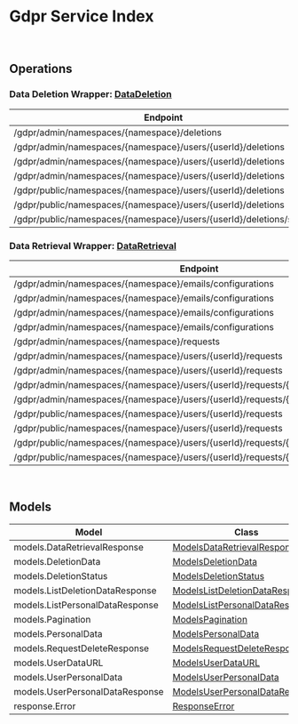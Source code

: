 # Gdpr Service Index

&nbsp;  

## Operations

### Data Deletion Wrapper:  [DataDeletion](../AccelByte.Sdk/Api/Gdpr/Wrapper/DataDeletion.cs)
| Endpoint | Method | ID | Class |
|---|---|---|---|
| /gdpr/admin/namespaces/{namespace}/deletions | GET | AdminGetListDeletionDataRequest | [AdminGetListDeletionDataRequest](../AccelByte.Sdk/Api/Gdpr/Operation//AdminGetListDeletionDataRequest.cs) |
| /gdpr/admin/namespaces/{namespace}/users/{userId}/deletions | GET | AdminGetUserAccountDeletionRequest | [AdminGetUserAccountDeletionRequest](../AccelByte.Sdk/Api/Gdpr/Operation//AdminGetUserAccountDeletionRequest.cs) |
| /gdpr/admin/namespaces/{namespace}/users/{userId}/deletions | POST | AdminSubmitUserAccountDeletionRequest | [AdminSubmitUserAccountDeletionRequest](../AccelByte.Sdk/Api/Gdpr/Operation//AdminSubmitUserAccountDeletionRequest.cs) |
| /gdpr/admin/namespaces/{namespace}/users/{userId}/deletions | DELETE | AdminCancelUserAccountDeletionRequest | [AdminCancelUserAccountDeletionRequest](../AccelByte.Sdk/Api/Gdpr/Operation//AdminCancelUserAccountDeletionRequest.cs) |
| /gdpr/public/namespaces/{namespace}/users/{userId}/deletions | POST | PublicSubmitUserAccountDeletionRequest | [PublicSubmitUserAccountDeletionRequest](../AccelByte.Sdk/Api/Gdpr/Operation//PublicSubmitUserAccountDeletionRequest.cs) |
| /gdpr/public/namespaces/{namespace}/users/{userId}/deletions | DELETE | PublicCancelUserAccountDeletionRequest | [PublicCancelUserAccountDeletionRequest](../AccelByte.Sdk/Api/Gdpr/Operation//PublicCancelUserAccountDeletionRequest.cs) |
| /gdpr/public/namespaces/{namespace}/users/{userId}/deletions/status | GET | PublicGetUserAccountDeletionStatus | [PublicGetUserAccountDeletionStatus](../AccelByte.Sdk/Api/Gdpr/Operation//PublicGetUserAccountDeletionStatus.cs) |

### Data Retrieval Wrapper:  [DataRetrieval](../AccelByte.Sdk/Api/Gdpr/Wrapper/DataRetrieval.cs)
| Endpoint | Method | ID | Class |
|---|---|---|---|
| /gdpr/admin/namespaces/{namespace}/emails/configurations | GET | GetAdminEmailConfiguration | [GetAdminEmailConfiguration](../AccelByte.Sdk/Api/Gdpr/Operation//GetAdminEmailConfiguration.cs) |
| /gdpr/admin/namespaces/{namespace}/emails/configurations | PUT | UpdateAdminEmailConfiguration | [UpdateAdminEmailConfiguration](../AccelByte.Sdk/Api/Gdpr/Operation//UpdateAdminEmailConfiguration.cs) |
| /gdpr/admin/namespaces/{namespace}/emails/configurations | POST | SaveAdminEmailConfiguration | [SaveAdminEmailConfiguration](../AccelByte.Sdk/Api/Gdpr/Operation//SaveAdminEmailConfiguration.cs) |
| /gdpr/admin/namespaces/{namespace}/emails/configurations | DELETE | DeleteAdminEmailConfiguration | [DeleteAdminEmailConfiguration](../AccelByte.Sdk/Api/Gdpr/Operation//DeleteAdminEmailConfiguration.cs) |
| /gdpr/admin/namespaces/{namespace}/requests | GET | AdminGetListPersonalDataRequest | [AdminGetListPersonalDataRequest](../AccelByte.Sdk/Api/Gdpr/Operation//AdminGetListPersonalDataRequest.cs) |
| /gdpr/admin/namespaces/{namespace}/users/{userId}/requests | GET | AdminGetUserPersonalDataRequests | [AdminGetUserPersonalDataRequests](../AccelByte.Sdk/Api/Gdpr/Operation//AdminGetUserPersonalDataRequests.cs) |
| /gdpr/admin/namespaces/{namespace}/users/{userId}/requests | POST | AdminRequestDataRetrieval | [AdminRequestDataRetrieval](../AccelByte.Sdk/Api/Gdpr/Operation//AdminRequestDataRetrieval.cs) |
| /gdpr/admin/namespaces/{namespace}/users/{userId}/requests/{requestDate} | DELETE | AdminCancelUserPersonalDataRequest | [AdminCancelUserPersonalDataRequest](../AccelByte.Sdk/Api/Gdpr/Operation//AdminCancelUserPersonalDataRequest.cs) |
| /gdpr/admin/namespaces/{namespace}/users/{userId}/requests/{requestDate}/generate | POST | AdminGeneratePersonalDataURL | [AdminGeneratePersonalDataURL](../AccelByte.Sdk/Api/Gdpr/Operation//AdminGeneratePersonalDataURL.cs) |
| /gdpr/public/namespaces/{namespace}/users/{userId}/requests | GET | PublicGetUserPersonalDataRequests | [PublicGetUserPersonalDataRequests](../AccelByte.Sdk/Api/Gdpr/Operation//PublicGetUserPersonalDataRequests.cs) |
| /gdpr/public/namespaces/{namespace}/users/{userId}/requests | POST | PublicRequestDataRetrieval | [PublicRequestDataRetrieval](../AccelByte.Sdk/Api/Gdpr/Operation//PublicRequestDataRetrieval.cs) |
| /gdpr/public/namespaces/{namespace}/users/{userId}/requests/{requestDate} | DELETE | PublicCancelUserPersonalDataRequest | [PublicCancelUserPersonalDataRequest](../AccelByte.Sdk/Api/Gdpr/Operation//PublicCancelUserPersonalDataRequest.cs) |
| /gdpr/public/namespaces/{namespace}/users/{userId}/requests/{requestDate}/generate | POST | PublicGeneratePersonalDataURL | [PublicGeneratePersonalDataURL](../AccelByte.Sdk/Api/Gdpr/Operation//PublicGeneratePersonalDataURL.cs) |


&nbsp;  

## Models

| Model | Class |
|---|---|
| models.DataRetrievalResponse | [ModelsDataRetrievalResponse](../AccelByte.Sdk/Api/Gdpr/Model/ModelsDataRetrievalResponse.cs) |
| models.DeletionData | [ModelsDeletionData](../AccelByte.Sdk/Api/Gdpr/Model/ModelsDeletionData.cs) |
| models.DeletionStatus | [ModelsDeletionStatus](../AccelByte.Sdk/Api/Gdpr/Model/ModelsDeletionStatus.cs) |
| models.ListDeletionDataResponse | [ModelsListDeletionDataResponse](../AccelByte.Sdk/Api/Gdpr/Model/ModelsListDeletionDataResponse.cs) |
| models.ListPersonalDataResponse | [ModelsListPersonalDataResponse](../AccelByte.Sdk/Api/Gdpr/Model/ModelsListPersonalDataResponse.cs) |
| models.Pagination | [ModelsPagination](../AccelByte.Sdk/Api/Gdpr/Model/ModelsPagination.cs) |
| models.PersonalData | [ModelsPersonalData](../AccelByte.Sdk/Api/Gdpr/Model/ModelsPersonalData.cs) |
| models.RequestDeleteResponse | [ModelsRequestDeleteResponse](../AccelByte.Sdk/Api/Gdpr/Model/ModelsRequestDeleteResponse.cs) |
| models.UserDataURL | [ModelsUserDataURL](../AccelByte.Sdk/Api/Gdpr/Model/ModelsUserDataURL.cs) |
| models.UserPersonalData | [ModelsUserPersonalData](../AccelByte.Sdk/Api/Gdpr/Model/ModelsUserPersonalData.cs) |
| models.UserPersonalDataResponse | [ModelsUserPersonalDataResponse](../AccelByte.Sdk/Api/Gdpr/Model/ModelsUserPersonalDataResponse.cs) |
| response.Error | [ResponseError](../AccelByte.Sdk/Api/Gdpr/Model/ResponseError.cs) |
